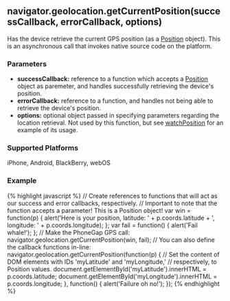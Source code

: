 navigator.geolocation.getCurrentPosition(successCallback, errorCallback, options)
-----------
Has the device retrieve the current GPS position (as a [Position](#Position) object). This is an asynchronous call that invokes native source code on the platform.

### Parameters ###
* __successCallback:__ reference to a function which accepts a [Position](#Position) object as paremeter, and handles successfully retrieving the device's position.
* __errorCallback:__ reference to a function, and handles not being able to retrieve the device's position.
* __options:__ optional object passed in specifying parameters regarding the location retrieval. Not used by this function, but see [watchPosition](#watchPosition) for an example of its usage.

### Supported Platforms ###
iPhone, Android, BlackBerry, webOS

### Example ###
{% highlight javascript %}
// Create references to functions that will act as our success and error callbacks, respectively.
// Important to note that the function accepts a parameter! This is a Position object!
var win = function(p) {
  alert('Here is your position, latitude: ' + p.coords.latitude + ', longitude: ' + p.coords.longitude);
};
var fail = function() {
  alert('Fail whale!');
};
// Make the PhoneGap GPS call:
navigator.geolocation.getCurrentPosition(win, fail);
// You can also define the callback functions in-line:
navigator.geolocation.getCurrentPosition(function(p) {
  // Set the content of DOM elements with IDs 'myLatitude' and 'myLongitude,'
  // respectively, to Position values.
  document.getElementById('myLatitude').innerHTML = p.coords.latitude;
  document.getElementById('myLongitude').innerHTML = p.coords.longitude;
}, function() {
  alert('Failure oh no!');
});
{% endhighlight %}